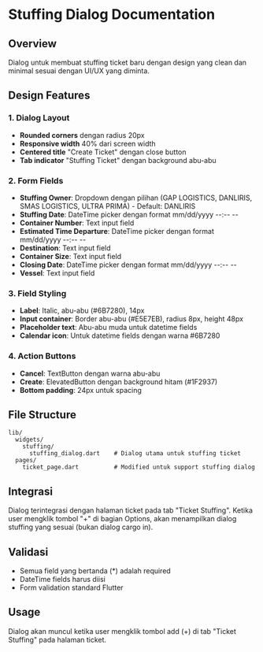 # Stuffing Dialog Documentation

## Overview
Dialog untuk membuat stuffing ticket baru dengan design yang clean dan minimal sesuai dengan UI/UX yang diminta.

## Design Features

### 1. Dialog Layout
- **Rounded corners** dengan radius 20px
- **Responsive width** 40% dari screen width
- **Centered title** "Create Ticket" dengan close button
- **Tab indicator** "Stuffing Ticket" dengan background abu-abu

### 2. Form Fields
- **Stuffing Owner**: Dropdown dengan pilihan (GAP LOGISTICS, DANLIRIS, SMAS LOGISTICS, ULTRA PRIMA) - Default: DANLIRIS
- **Stuffing Date**: DateTime picker dengan format mm/dd/yyyy --:-- --
- **Container Number**: Text input field
- **Estimated Time Departure**: DateTime picker dengan format mm/dd/yyyy --:-- --
- **Destination**: Text input field
- **Container Size**: Text input field
- **Closing Date**: DateTime picker dengan format mm/dd/yyyy --:-- --
- **Vessel**: Text input field

### 3. Field Styling
- **Label**: Italic, abu-abu (#6B7280), 14px
- **Input container**: Border abu-abu (#E5E7EB), radius 8px, height 48px
- **Placeholder text**: Abu-abu muda untuk datetime fields
- **Calendar icon**: Untuk datetime fields dengan warna #6B7280

### 4. Action Buttons
- **Cancel**: TextButton dengan warna abu-abu
- **Create**: ElevatedButton dengan background hitam (#1F2937)
- **Bottom padding**: 24px untuk spacing

## File Structure
```
lib/
  widgets/
    stuffing/
      stuffing_dialog.dart    # Dialog utama untuk stuffing ticket
  pages/
    ticket_page.dart          # Modified untuk support stuffing dialog
```

## Integrasi
Dialog terintegrasi dengan halaman ticket pada tab "Ticket Stuffing". Ketika user mengklik tombol "+" di bagian Options, akan menampilkan dialog stuffing yang sesuai (bukan dialog cargo in).

## Validasi
- Semua field yang bertanda (*) adalah required
- DateTime fields harus diisi
- Form validation standard Flutter

## Usage
Dialog akan muncul ketika user mengklik tombol add (+) di tab "Ticket Stuffing" pada halaman ticket.